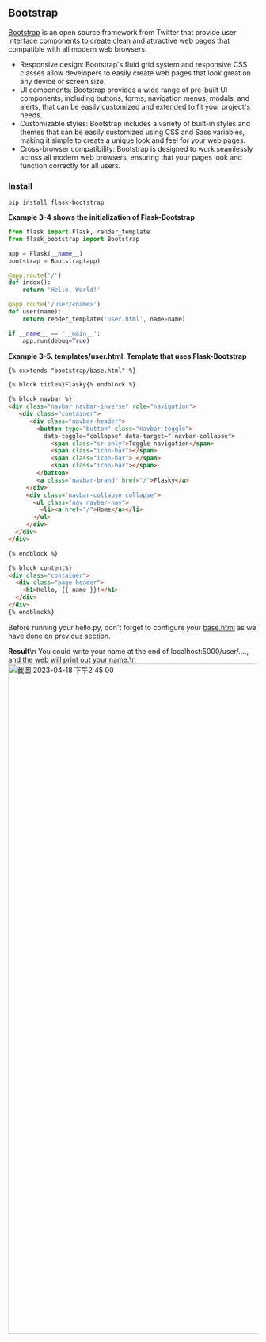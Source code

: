## Bootstrap

[Bootstrap](http://getbootstrap.com) is an open source framework from Twitter that provide user 
interface components to create clean and attractive web pages that compatible with all modern 
web browsers.

- Responsive design: Bootstrap's fluid grid system and responsive CSS classes allow developers to easily create web pages that look great on any device or screen size.
- UI components: Bootstrap provides a wide range of pre-built UI components, including buttons, forms, navigation menus, modals, and alerts, that can be easily customized and extended to fit your project's needs.
- Customizable styles: Bootstrap includes a variety of built-in styles and themes that can be easily customized using CSS and Sass variables, making it simple to create a unique look and feel for your web pages.
- Cross-browser compatibility: Bootstrap is designed to work seamlessly across all modern web browsers, ensuring that your pages look and function correctly for all users.

### Install
```shell
pip install flask-bootstrap
```
**Example 3-4 shows the initialization of Flask-Bootstrap**
```py
from flask import Flask, render_template
from flask_bootstrap import Bootstrap

app = Flask(__name__)
bootstrap = Bootstrap(app)

@app.route('/')
def index():
    return 'Hello, World!'

@app.route('/user/<name>')
def user(name):
    return render_template('user.html', name=name)

if __name__ == '__main__':
    app.run(debug=True)

```

**Example 3-5. templates/user.html: Template that uses Flask-Bootstrap**
```html
{% exxtends "bootstrap/base.html" %}

{% block title%}Flasky{% endblock %}

{% block navbar %}
<div class="navbar navbar-inverse" role="navigation">
   <div class="container">
      <div class="navbar-header">
        <button type="button" class="navbar-toggle">
          data-toggle="collapse" data-target=".navbar-collapse">
            <span class="sr-only">Toggle navigation</span>
            <span class="icon-bar"></span>
            <span class="icon-bar"> </span>
            <span class="icon-bar"></span>
        </button>
        <a class="navbar-brand" href="/">Flasky</a>
     </div>
     <div class="navbar-collapse collapse">
       <ul class="nav navbar-nav">
         <li><a href="/">Home</a></li>
       </ul>
     </div>
  </div>
</div>

{% endblock %}

{% block content%}
<div class="container">
  <div class="page-header">
    <h1>Hello, {{ name }}!</h1>
  </div>
</div>
{% endblock%}
```

Before running your hello.py, don't forget to configure your [base.html](https://github.com/Mozartismee/Flask-Web-Development/blob/main/Chapter%203:%20Templates/The%20Jinja2%20Template%20Engine.md#inhereitance-basehtml) as we have done on previous section.

**Result**\n
You could write your name at the end of localhost:5000/user/...., and the web will print out your name.\n
<img width="1351" alt="截圖 2023-04-18 下午2 45 00" src="https://user-images.githubusercontent.com/108670929/232693860-73313f23-8b2e-48c6-9bdd-6104487d4754.png">


